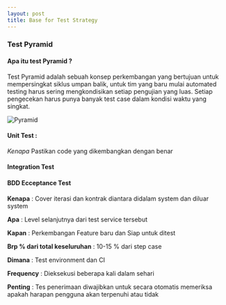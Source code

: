```yaml
---
layout: post
title: Base for Test Strategy 
---
```


### Test Pyramid
#### Apa itu test Pyramid ?

Test Pyramid adalah sebuah konsep perkembangan yang bertujuan untuk mempersingkat siklus umpan balik, untuk tim yang baru mulai automated testing harus sering mengkondisikan setiap pengujian yang luas. Setiap pengecekan harus punya banyak test case dalam kondisi waktu yang singkat.

![Pyramid](http://res.cloudinary.com/deshqivuj/image/upload/v1493404061/maven-eclipse/pyramid.png)

#### Unit Test :
  *Kenapa* Pastikan code yang dikembangkan dengan benar
  
  
#### Integration Test

#### BDD Ecceptance Test
**Kenapa** : Cover iterasi dan kontrak diantara didalam system dan diluar system 

**Apa** : Level selanjutnya dari test service tersebut

**Kapan** : Perkembangan Feature baru dan Siap untuk ditest 

**Brp % dari total keseluruhan** : 10-15 % dari step case

**Dimana** : Test environment dan CI

**Frequency** : Dieksekusi beberapa kali dalam sehari

**Penting** : Tes penerimaan diwajibkan untuk secara otomatis memeriksa apakah harapan pengguna akan terpenuhi atau tidak




